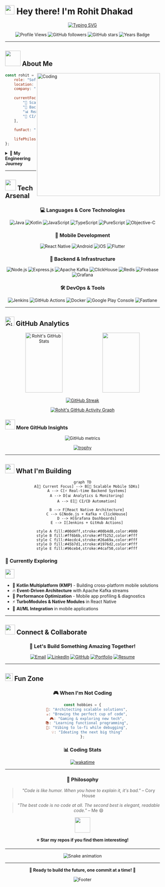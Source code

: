 # <img src="https://raw.githubusercontent.com/MartinHeinz/MartinHeinz/master/wave.gif" width="30px" height="30px" /> Hey there! I'm Rohit Dhakad

<div align="center">
  
[![Typing SVG](https://readme-typing-svg.herokuapp.com?font=Fira+Code&weight=600&size=28&duration=3000&pause=1000&color=00D4FF&center=true&vCenter=true&width=800&height=100&lines=🚀+Software+Development+Engineer+(SDE-1);📱+Mobile+%26+Backend+Architecture+Wizard;🧠+Functional+Programming+Enthusiast;🎯+Building+Scalable+Real-World+Solutions;⚡+React+Native+%7C+Node.js+%7C+Kafka+Expert)](https://git.io/typing-svg)

</div>

<div align="center">
  
![Profile Views](https://komarev.com/ghpvc/?username=Rohit4997&label=Profile%20Views&color=brightgreen&style=for-the-badge)
![GitHub followers](https://img.shields.io/github/followers/Rohit4997?label=Followers&style=for-the-badge&color=blue)
![GitHub stars](https://img.shields.io/github/stars/Rohit4997?label=Total%20Stars&style=for-the-badge&color=yellow)
![Years Badge](https://badges.pufler.dev/years/Rohit4997?style=for-the-badge&color=orange)

</div>

---

## <img src="https://media.giphy.com/media/VgCDAzcKvsR6OM0uWg/giphy.gif" width="50"> About Me

<img align="right" alt="Coding" width="400" src="https://media.giphy.com/media/qgQUggAC3Pfv687qPC/giphy.gif">

```javascript
const rohit = {
    role: "Software Development Engineer (SDE-1)",
    location: "India 🇮🇳",
    company: "Building High-Impact Mobility Solutions",
    
    currentFocus: [
        "🎯 Scalable Mobile Architecture",
        "🚀 Backend Infrastructure & APIs", 
        "📊 Real-time Analytics & Monitoring",
        "🔧 CI/CD & DevOps Automation"
    ],
    
    funFact: "I turn coffee ☕ into scalable code 💻",
    
    lifePhilosophy: "Great code isn't just functional—it's art! 🎨"
};
```

<details>
<summary>🎯 <b>My Engineering Journey</b></summary>
<br>

- 🏆 **Promoted to SDE-1** for delivering high-impact engineering solutions
- 📦 **Architected multi-merchant SDK** with plugin system architecture
- 🚦 **Built real-time location engine** with advanced wait-time algorithms  
- 📈 **Optimized monetization flows** driving significant revenue growth
- 🔁 **Managed 8+ app flavors** through shared configuration system
- 🤖 **Automated release pipelines** reducing deployment time by 80%

</details>

---

## <img src="https://media.giphy.com/media/iY8CRBdQXODJSCERIr/giphy.gif" width="35"> Tech Arsenal

<div align="center">

### 💻 **Languages & Core Technologies**
![Java](https://img.shields.io/badge/Java-ED8B00?style=for-the-badge&logo=openjdk&logoColor=white)
![Kotlin](https://img.shields.io/badge/Kotlin-7F52FF?style=for-the-badge&logo=kotlin&logoColor=white)
![JavaScript](https://img.shields.io/badge/JavaScript-F7DF1E?style=for-the-badge&logo=javascript&logoColor=black)
![TypeScript](https://img.shields.io/badge/TypeScript-007ACC?style=for-the-badge&logo=typescript&logoColor=white)
![PureScript](https://img.shields.io/badge/PureScript-14161A?style=for-the-badge&logo=haskell&logoColor=white)
![Objective-C](https://img.shields.io/badge/Objective--C-000000?style=for-the-badge&logo=apple&logoColor=white)

### 📱 **Mobile Development**
![React Native](https://img.shields.io/badge/React_Native-20232A?style=for-the-badge&logo=react&logoColor=61DAFB)
![Android](https://img.shields.io/badge/Android-3DDC84?style=for-the-badge&logo=android&logoColor=white)
![iOS](https://img.shields.io/badge/iOS-000000?style=for-the-badge&logo=ios&logoColor=white)
![Flutter](https://img.shields.io/badge/Flutter-02569B?style=for-the-badge&logo=flutter&logoColor=white)

### 🚀 **Backend & Infrastructure**
![Node.js](https://img.shields.io/badge/Node.js-43853D?style=for-the-badge&logo=node.js&logoColor=white)
![Express.js](https://img.shields.io/badge/Express.js-404D59?style=for-the-badge&logo=express&logoColor=white)
![Apache Kafka](https://img.shields.io/badge/Apache_Kafka-231F20?style=for-the-badge&logo=apache-kafka&logoColor=white)
![ClickHouse](https://img.shields.io/badge/ClickHouse-FFCC01?style=for-the-badge&logo=clickhouse&logoColor=black)
![Redis](https://img.shields.io/badge/Redis-DC382D?style=for-the-badge&logo=redis&logoColor=white)
![Firebase](https://img.shields.io/badge/Firebase-039BE5?style=for-the-badge&logo=Firebase&logoColor=white)
![Grafana](https://img.shields.io/badge/Grafana-F46800?style=for-the-badge&logo=grafana&logoColor=white)

### 🛠️ **DevOps & Tools**
![Jenkins](https://img.shields.io/badge/Jenkins-D24939?style=for-the-badge&logo=jenkins&logoColor=white)
![GitHub Actions](https://img.shields.io/badge/GitHub_Actions-2088FF?style=for-the-badge&logo=github-actions&logoColor=white)
![Docker](https://img.shields.io/badge/Docker-2496ED?style=for-the-badge&logo=docker&logoColor=white)
![Google Play Console](https://img.shields.io/badge/Google_Play-414141?style=for-the-badge&logo=google-play&logoColor=white)
![Fastlane](https://img.shields.io/badge/Fastlane-00F200?style=for-the-badge&logo=fastlane&logoColor=white)

</div>

---

## <img src="https://media.giphy.com/media/W5eoZHPpUx9sapR0eu/giphy.gif" width="30px" alt="Git"/> GitHub Analytics

<div align="center">
  
<img width="49%" height="195px" src="https://github-readme-stats.vercel.app/api?username=Rohit4997&show_icons=true&count_private=true&hide_border=true&title_color=00b4d8&icon_color=00d4ff&text_color=c9d1d9&bg_color=0d1117" alt="Rohit's GitHub Stats" /> 

<img width="49%" height="195px" src="https://github-readme-stats.vercel.app/api/top-langs/?username=Rohit4997&layout=compact&hide_border=true&title_color=00b4d8&text_color=00d4ff&bg_color=0d1117" />

</div>

<div align="center">
  
[![GitHub Streak](https://streak-stats.demolab.com/?user=Rohit4997&theme=dark&hide_border=true&stroke=0000&background=0d1117&ring=00b4d8&fire=00d4ff&currStreakLabel=00d4ff)](https://git.io/streak-stats)

</div>

<div align="center">

[![Rohit's GitHub Activity Graph](https://github-readme-activity-graph.vercel.app/graph?username=Rohit4997&custom_title=Rohit's%20GitHub%20Activity%20Graph&bg_color=0d1117&color=00d4ff&line=00b4d8&point=00d4ff&area_color=00b4d8&title_color=00d4ff&area=true)](https://github.com/ashutosh00710/github-readme-activity-graph)

</div>

### <img src="https://media.giphy.com/media/LnQjpWaON8nhr21vNW/giphy.gif" width="32"> More GitHub Insights

<div align="center">
  
![GitHub metrics](https://metrics.lecoq.io/Rohit4997?template=classic&config.timezone=Asia%2FKolkata)

</div>

<div align="center">

[![trophy](https://github-profile-trophy.vercel.app/?username=Rohit4997&theme=darkhub&no-frame=true&no-bg=true&margin-w=4)](https://github.com/ryo-ma/github-profile-trophy)

</div>

---

## <img src="https://media.giphy.com/media/j2pOGeGYKe2xCCKwfi/giphy.gif" width="30"> What I'm Building

<div align="center">

```mermaid
graph TD
    A[🎯 Current Focus] --> B[🚀 Scalable Mobile SDKs]
    A --> C[⚡ Real-time Backend Systems]
    A --> D[📊 Analytics & Monitoring]
    A --> E[🤖 CI/CD Automation]
    
    B --> F[React Native Architecture]
    C --> G[Node.js + Kafka + ClickHouse]
    D --> H[Grafana Dashboards]
    E --> I[Jenkins + GitHub Actions]
    
    style A fill:#00d4ff,stroke:#00b4d8,color:#000
    style B fill:#ff6b6b,stroke:#ff5252,color:#fff
    style C fill:#4ecdc4,stroke:#26a69a,color:#fff
    style D fill:#45b7d1,stroke:#1976d2,color:#fff
    style E fill:#96ceb4,stroke:#4caf50,color:#fff
```

</div>

### 🚀 **Currently Exploring**

<img src="https://media.giphy.com/media/WUlplcMpOCEmTGBtBW/giphy.gif" width="30"> 

- 🧬 **Kotlin Multiplatform (KMP)** - Building cross-platform mobile solutions
- 🔥 **Event-Driven Architecture** with Apache Kafka streams
- 📱 **Performance Optimization** - Mobile app profiling & diagnostics  
- ⚡ **TurboModules & Native Modules** in React Native
- 🤖 **AI/ML Integration** in mobile applications

---

## <img src="https://media.giphy.com/media/LnQjpWaON8nhr21vNW/giphy.gif" width="32"> Connect & Collaborate

<div align="center">

### 🌟 **Let's Build Something Amazing Together!**

[![Email](https://img.shields.io/badge/Email-D14836?style=for-the-badge&logo=gmail&logoColor=white)](mailto:rohitrkd4997@gmail.com)
[![LinkedIn](https://img.shields.io/badge/LinkedIn-0077B5?style=for-the-badge&logo=linkedin&logoColor=white)](https://linkedin.com/in/rohit-4997)
[![GitHub](https://img.shields.io/badge/GitHub-100000?style=for-the-badge&logo=github&logoColor=white)](https://github.com/Rohit4997)
[![Portfolio](https://img.shields.io/badge/Portfolio-FF5722?style=for-the-badge&logo=todoist&logoColor=white)](#)
[![Resume](https://img.shields.io/badge/Resume-4285F4?style=for-the-badge&logo=google-drive&logoColor=white)](#)

</div>

---

## <img src="https://media.giphy.com/media/ZCN6F3FAkwsyOGU2RS/giphy.gif" width="25"> Fun Zone

<div align="center">

### 🎮 **When I'm Not Coding**

```javascript
const hobbies = {
    🎯: "Architecting scalable solutions",
    ☕: "Brewing the perfect cup of code",
    🎮: "Gaming & exploring new tech",
    📚: "Learning functional programming",
    🎵: "Vibing to lo-fi while debugging",
    💡: "Ideating the next big thing"
};
```

### 📊 **Coding Stats**

[![wakatime](https://wakatime.com/badge/user/YOUR-WAKATIME-USER-ID.svg)](https://wakatime.com/@YOUR-WAKATIME-USER-ID)

</div>

---

<div align="center">

### 💭 **Philosophy**

> *"Code is like humor. When you have to explain it, it's bad."* – Cory House

> *"The best code is no code at all. The second best is elegant, readable code."* – Me 😄

<img src="https://media.giphy.com/media/3oKIPnAiaMCws8nOsE/giphy.gif" width="50">

**⭐ Star my repos if you find them interesting!**

</div>

---

<div align="center">
  
![Snake animation](https://github.com/Rohit4997/Rohit4997/blob/output/github-contribution-grid-snake.svg)

</div>

---

<div align="center">

**🚀 Ready to build the future, one commit at a time! 🚀**

![Footer](https://capsule-render.vercel.app/api?type=waving&color=gradient&height=100&section=footer&animation=twinkling)

</div>
